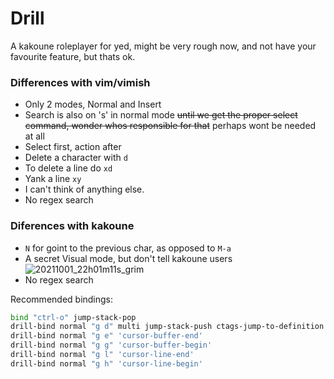 # Drill
A kakoune roleplayer for yed, might be very rough now, and not have your favourite feature, but thats ok.

### Differences with vim/vimish

* Only 2 modes, Normal and Insert
* Search is also on 's' in normal mode ~~until we get the proper select command, wonder whos responsible for that~~ perhaps wont be needed at all
* Select first, action after
* Delete a character with `d`
* To delete a line do `xd`
* Yank a line `xy`
* I can't think of anything else.
* No regex search

### Diferences with kakoune
* `N` for goint to the previous char, as opposed to `M-a`
* A secret Visual mode, but don't tell kakoune users
  ![20211001_22h01m11s_grim](https://user-images.githubusercontent.com/71751817/135701850-bddce287-dd75-4bf9-8a95-dbc4c876c4a3.png)
* No regex search

Recommended bindings:
```bash
bind "ctrl-o" jump-stack-pop
drill-bind normal "g d" multi jump-stack-push ctags-jump-to-definition
drill-bind normal "g e" 'cursor-buffer-end'
drill-bind normal "g g" 'cursor-buffer-begin'
drill-bind normal "g l" 'cursor-line-end'
drill-bind normal "g h" 'cursor-line-begin'
```
